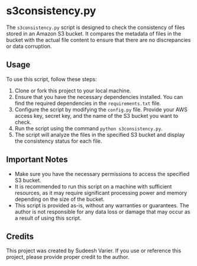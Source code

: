 # s3consistency.py

The `s3consistency.py` script is designed to check the consistency of files stored in an Amazon S3 bucket. It compares the metadata of files in the bucket with the actual file content to ensure that there are no discrepancies or data corruption.

## Usage

To use this script, follow these steps:

1. Clone or fork this project to your local machine.
2. Ensure that you have the necessary dependencies installed. You can find the required dependencies in the `requirements.txt` file.
3. Configure the script by modifying the `config.py` file. Provide your AWS access key, secret key, and the name of the S3 bucket you want to check.
4. Run the script using the command `python s3consistency.py`.
5. The script will analyze the files in the specified S3 bucket and display the consistency status for each file.

## Important Notes

- Make sure you have the necessary permissions to access the specified S3 bucket.
- It is recommended to run this script on a machine with sufficient resources, as it may require significant processing power and memory depending on the size of the bucket.
- This script is provided as-is, without any warranties or guarantees. The author is not responsible for any data loss or damage that may occur as a result of using this script.

## Credits

This project was created by Sudeesh Varier. If you use or reference this project, please provide proper credit to the author.

